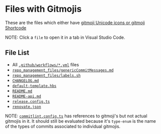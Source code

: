 # Files with Gitmojis

These are the files which either have [gitmoji Unicode icons or gitmoji Shortcode](https://gitmoji.dev/specification#shortcode-vs-unicode-format)

NOTE: Click a `file` to open it in a tab in Visual Studio Code.

## File List

- All [`.github/workflows/*.yml`](../.github/workflows) files
- [`repo_management_files/genericCommitMessages.md`](./genericCommitMessages.md)
- [`repo_management_files/labels.sh`](./labels.sh)
- [`CHANGELOG.md`](../CHANGELOG.md)
- [`default-template.hbs`](../default-template.hbs)
- [`README.md`](../README.md)
- [`README-api.md`](../README-api.md)
- [`release.config.ts`](../release.config.ts)
- [`renovate.json`](../renovate.json)

NOTE: [`commitlint.config.ts`](../commitlint.config.ts) has references to gitmoji's but not actual gitmojis in it. It should still be evaluated because it's `type-enum` is the name of the types of commits associated to individual gitmojis.
